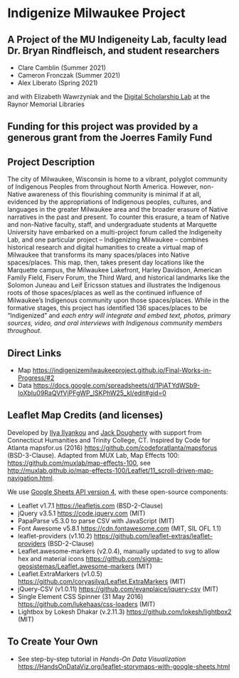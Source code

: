# Indigenize Milwaukee Project
## A Project of the MU Indigeneity Lab, faculty lead Dr. Bryan Rindfleisch, and student researchers 
 - Clare Camblin (Summer 2021)
 - Cameron Fronczak (Summer 2021)
 - Alex Liberato (Spring 2021)
 
and with Elizabeth Wawrzyniak and the [Digital Scholarship Lab](https://www.marquette.edu/library/digital-scholarship/) at the Raynor Memorial Libraries

## Funding for this project was provided by a generous grant from the Joerres Family Fund

## Project Description
The city of Milwaukee, Wisconsin is home to a vibrant, polyglot community of Indigenous Peoples from throughout North America. However, non-Native awareness of this flourishing community is minimal if at all, evidenced by the appropriations of Indigenous peoples, cultures, and languages in the greater Milwaukee area and the broader erasure of Native narratives in the past and present. To counter this erasure, a team of Native and non-Native faculty, staff, and undergraduate students at Marquette University have embarked on a multi-project forum called the Indigeneity Lab, and one particular project – Indigenizing Milwaukee – combines historical research and digital humanities to create a virtual map of Milwaukee that transforms its many spaces/places into Native spaces/places. This map, then, takes present day locations like the Marquette campus, the Milwaukee Lakefront, Harley Davidson, American Family Field, Fiserv Forum, the Third Ward, and historical landmarks like the Solomon Juneau and Leif Ericsson statues and illustrates the Indigenous roots of those spaces/places as well as the continued influence of Milwaukee’s Indigenous community upon those spaces/places. While in the formative stages, this project has identified 136 spaces/places to be “Indigenized” and <em>each entry will integrate and embed text, photos, primary sources, video, and oral interviews with Indigenous community members throughout</em>.


## Direct Links
- Map https://indigenizemilwaukeeproject.github.io/Final-Works-in-Progress/#2
- Data https://docs.google.com/spreadsheets/d/1PjATYdWSb9-loXbIu09RaQVfVjPFgWP_lSKPhW25_kI/edit#gid=0



## Leaflet Map Credits (and licenses)
Developed by [Ilya Ilyankou](https://github.com/ilyankou) and [Jack Dougherty](https://github.com/jackdougherty) with support from Connecticut Humanities and Trinity College, CT. Inspired by Code for Atlanta mapsfor.us (2016) https://github.com/codeforatlanta/mapsforus (BSD-3-Clause). Adapted from MUX Lab, Map Effects 100: https://github.com/muxlab/map-effects-100, see http://muxlab.github.io/map-effects-100/Leaflet/11_scroll-driven-map-navigation.html.

We use [Google Sheets API version 4](https://developers.google.com/sheets/api), with these open-source components:

- Leaflet v1.7.1 https://leafletjs.com (BSD-2-Clause)
- jQuery v3.5.1 https://code.jquery.com (MIT)
- PapaParse v5.3.0 to parse CSV with JavaScript (MIT)
- Font Awesome v5.8.1 https://cdn.fontawesome.com (MIT, SIL OFL 1.1)
- leaflet-providers (v1.10.2) https://github.com/leaflet-extras/leaflet-providers (BSD-2-Clause)
- Leaflet.awesome-markers (v2.0.4), manually updated to svg to allow hex and material icons https://github.com/sigma-geosistemas/Leaflet.awesome-markers (MIT)
- Leaflet.ExtraMarkers (v1.0.5) https://github.com/coryasilva/Leaflet.ExtraMarkers (MIT)
- jQuery-CSV (v1.0.11) https://github.com/evanplaice/jquery-csv (MIT)
- Single Element CSS Spinner (31 May 2016) https://github.com/lukehaas/css-loaders (MIT)
- Lightbox by Lokesh Dhakar (v.2.11.3) https://github.com/lokesh/lightbox2 (MIT)


## To Create Your Own
- See step-by-step tutorial in *Hands-On Data Visualization* https://HandsOnDataViz.org/leaflet-storymaps-with-google-sheets.html
